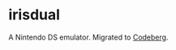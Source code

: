 # irisdual
A Nintendo DS emulator. Migrated to [Codeberg](https://codeberg.org/fleroviux/irisdual).
